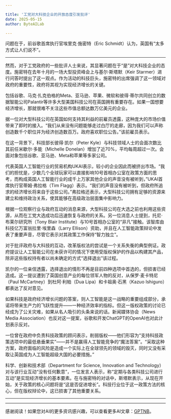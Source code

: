 ```yaml
---

title: '工党对大科技企业的开放态度引发批评'
date: 2025-05-15
author: ByteAILab

---
```


问题在于，前谷歌首席执行官埃里克·施密特（Eric Schmidt）认为，英国有“太多方式让人们说不”。

---
然而，对于工党政府的一些批评人士来说，其显著问题在于“是”对大科技企业的态度。施密特在去年十月的一场大型投资峰会上与基尔·斯塔默（Keir Starmer）进行问答时提出了这一观点。作为活动的科技巨头，施密特的出席强调了这一领域对政府的重要性，政府将其视为实现经济增长的关键。

包括谷歌、马克·扎克伯格的Meta、亚马逊、苹果、微软和彼得·蒂尔共同创立的数据智能公司Palantir等许多大型美国科技公司在英国拥有重要存在。如果一国想要经济增长，那就很难不关注这些市值总额达数万亿美元的企业。

据一位对大型科技公司在英国如何支持其利益的前雇员透露，这种庞大的市场价值带来了即时的接入。“我们从来没有问题能够走过白厅的走廊，因为我们可以声称创造数千个职位并为经济创造数百万。政府喜欢职位公告。”该前雇员表示。

在这一背景下，科技部长彼得·凯尔（Peter Kyle）与科技领域人士的会面次数比其前任米歇尔·多能（Michelle Donelan）增加了近70%，平均每周超过一次。会面对象包括谷歌、亚马逊、Meta和苹果等多家公司。

代表英国人工智能行业的贸易机构UKAI表示，较小的企业因此而被挤出市场。“我们的担忧是，少数几个全球玩家可以直接影响10号首相办公室在政策方面的思考，而构成英国人工智能行业的成千上万家其他企业的声音没有被听到，”UKAI首席执行官蒂姆·弗拉格（Tim Flagg）表示。“我们的声音没有被听到，但政府所追求的经济增长将来自于这些公司。”弗拉格还表示，大型科技公司拥有足够的资源来建立和维持政治关系，使其能够在高级政治层面集中影响力。

根据一位观察行业与政府互动的消息来源，大型科技公司在大选之前也利用这些资源，从而在工党大选成功后迅速恢复与政府的关系。另一位消息人士提到，托尼·布莱尔研究所（Tony Blair Institute）与10号首相办公室的“非凡”接触。该智库由科技亿万富翁拉里·埃里森（Larry Ellison）资助，并且在人工智能政策辩论中发表了重要声音，尽管它表示对其政策工作保持“智力独立”。

对于批评政府与大科技的互动，改革版权法的尝试是一个关系失衡的典型例证。政府提议让人工智能公司在未获许可的情况下使用受版权保护的作品以构建其产品，除非这些版权持有者以尚未确定的方式“选择退出”该过程。

凯尔的一位亲信透露，选择退出的情形不再是目前四种选项中首选的，但损害已经造成。这一提议遭到了英国创意产业的每位领军人物的反对，从保罗·麦卡特尼（Paul McCartney）到杜阿·利帕（Dua Lipa）和卡祖奥·石黑（Kazuo Ishiguro）都表达了反对意见。

如果科技是政府经济增长问题的答案，则人工智能是这一战略的重要组成部分，承诺将带来生产力的飞跃性提升——一种经济效率的指标。但这一版权政策的讨论已经成为了公关灾难，如果从名人吸引的头条来说的话。新闻媒体协会（News Media Association）也反对这一提案，谷歌和开发ChatGPT的OpenAI也对此计划表示反对。

一位曾在政府中负责科技政策的顾问表示，削弱版权——他们形容为“支持科技政策选项中的最低悬垂果实”——并不是赢得人工智能竞争的“魔法答案”。“采取这种方案，政府面临的风险是造成一个实际上在全球领先的领域的毁灭，同时又没有采取让英国成为人工智能超级大国的必要措施。”

科学、创新和技术部（Department for Science, Innovation and Technology）对与该行业互动“没有任何歉意”，一位发言人表示，称“定期与各类科技公司进行互动”是实现经济增长的基本要素。在与施密特的对话中，斯塔默表示，从现在开始，关于政策的核心问题将是“这是否促进增长”。科技行业位于这一政策方法的核心，但在版权辩论中，这已损害了其他重要关系。

---
---
感谢阅读！如果您对AI的更多资讯感兴趣，可以查看更多AI文章：[GPTNB](https://gptnb.com)。